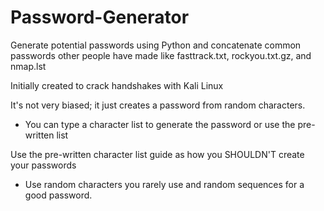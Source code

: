 # Password-Generator
Generate potential passwords using Python and concatenate common passwords other people have made like fasttrack.txt, rockyou.txt.gz, and nmap.lst

Initially created to crack handshakes with Kali Linux

It's not very biased; it just creates a password from random characters.
- You can type a character list to generate the password or use the pre-written list

Use the pre-written character list guide as how you SHOULDN'T create your passwords
- Use random characters you rarely use and random sequences for a good password.
